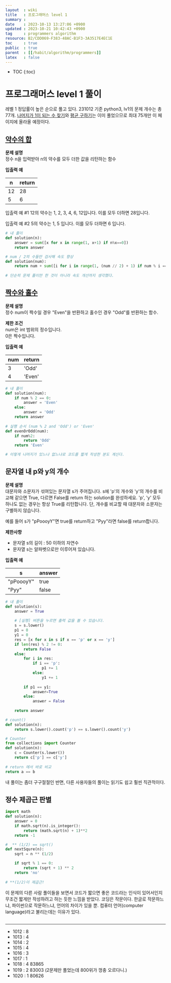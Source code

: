 ```yaml
---
layout  : wiki
title   : 프로그래머스 level 1
summary : 
date    : 2023-10-13 13:27:06 +0900
updated : 2023-10-21 10:42:43 +0900
tag     : programmers algorithm
resource: B2/CDD069-F383-48AC-B1F3-3A3517E4EC1E
toc     : true
public  : true
parent  : [[/habit/algorithm/programmers]]
latex   : false
---
```

* TOC
{:toc}

# 프로그래머스 level 1 풀이

레벨 1 정답률이 높은 순으로 풀고 있다. 231012 기준 python3, lv1의 문제 개수는 총 77개. [나머지가 1이 되는 수 찾기](https://school.programmers.co.kr/learn/courses/30/lessons/87389)와 [평균 구하기](https://school.programmers.co.kr/learn/courses/30/lessons/12944)는 이미 풀었으므로 최대 75개만 이 페이지에 올라올 예정이다.

## [약수의 합](https://school.programmers.co.kr/learn/courses/30/lessons/12928)
**문제 설명**  
정수 n을 입력받아 n의 약수를 모두 더한 값을 리턴하는 함수

**입출력 예**

| n  | return |
|----|--------|
| 12 | 28     |
| 5  | 6      |

입출력 예 #1
12의 약수는 1, 2, 3, 4, 6, 12입니다. 이를 모두 더하면 28입니다.

입출력 예 #2
5의 약수는 1, 5 입니다. 이를 모두 더하면 6 입니다. 

```python
# 내 풀이
def solution(n):
    answer = sum([x for x in range(1, x+1) if n%x==0])
    return answer

# num / 2의 수들만 검사해 속도 향상
def solution(num):
    return num + sum([i for i in range(1, (num // 2) + 1) if num % i == 0])
    
# 단순히 문제 풀이만 한 것이 아니라 속도 개선까지 생각했다.
```

## [짝수와 홀수](https://school.programmers.co.kr/learn/courses/30/lessons/12937)
**문제 설명**  
정수 num이 짝수일 경우 "Even"을 반환하고 홀수인 경우 "Odd"를 반환하는 함수.

**제한 조건**  
num은 int 범위의 정수입니다.  
0은 짝수입니다.

**입출력 예**

| num | return |
|-----|--------|
| 3   | 'Odd'  |
| 4   | 'Even' |

```python
# 내 풀이
def solution(num):
    if num % 2 == 0:
        answer = 'Even'
    else:
        answer = 'Odd'
    return answer
    
# 실행 순서 (num % 2 and 'Odd') or 'Even'
def evenOrOdd(num):
    if num%2:
        return 'Odd'
    return 'Even'

# 이렇게 나머지가 있느냐 없느냐로 코드를 짧게 작성한 분도 계신다.
```

## 문자열 내 p와 y의 개수
**문제 설명**  
대문자와 소문자가 섞여있는 문자열 s가 주어집니다. s에 'p'의 개수와 'y'의 개수를 비교해 같으면 True, 다르면 False를 return 하는 solution를 완성하세요. 'p', 'y' 모두 하나도 없는 경우는 항상 True를 리턴합니다. 단, 개수를 비교할 때 대문자와 소문자는 구별하지 않습니다.

예를 들어 s가 "pPoooyY"면 true를 return하고 "Pyy"라면 false를 return합니다.

**제한사항**
- 문자열 s의 길이 : 50 이하의 자연수
- 문자열 s는 알파벳으로만 이루어져 있습니다.

**입출력 예**

| s         | answer |
|-----------|--------|
| "pPoooyY" | true   |
| "Pyy"     | false  |

```python
# 내 풀이
def solution(s):
    answer = True
    
    # [실행] 버튼을 누르면 출력 값을 볼 수 있습니다.
    s = s.lower()
    p1 = 0
    y1 = 0
    res = [x for x in s if x == 'p' or x == 'y']
    if len(res) % 2 != 0:
        return False
    else:
        for i in res:
            if i == 'p':
                p1 += 1
            else:
                y1 += 1
        
        if p1 == y1:
            answer=True
        else:
            answer = False
        
    return answer

# count()
def solution(n):
    return s.lower().count('p') == s.lower().count('y')

# Counter
from collections import Counter
def solution(n):
    c = Counter(s.lower())
    return c['p'] == c['y']
    
# return 에서 바로 비교
return a == b
```

내 풀이는 좀더 구구절절인 반면, 다른 사용자들의 풀이는 읽기도 쉽고 훨씬 직관적이다.

## 정수 제곱근 판별

```python
import math
def solution(n):
    answer = 0
    if math.sqrt(n).is_integer():
        return (math.sqrt(n) + 1)**2
    return -1

#  ** (1/2) == sqrt()
def nextSqure(n):
    sqrt = n ** (1/2)

    if sqrt % 1 == 0:
        return (sqrt + 1) ** 2
    return 'no'
    
# **(1/2)이 제곱근!
```
이 문제의 다른 사람 풀이들을 보면서 코드가 짧으면 좋은 코드라는 인식이 있어서인지 무조건 짧게만 작성하려고 하는 듯한 느낌을 받았다.
코딩은 작문이다. 한글로 작문하느냐, 파이썬으로 작문하느냐, 언어의 차이가 있을 뿐. 컴퓨터 언어(computer language)라고 불리는데는 이유가 있다. 

## 

---
- 1012 : 8
- 1013 : 4
- 1014 : 2
- 1015 : 4
- 1016 : 3
- 1017 : 1
- 1018 : 4  83865
- 1019 : 2  83003 (2문제만 풀었는데 800위가 껑충 오르다니.)
- 1020 : 1  80626
